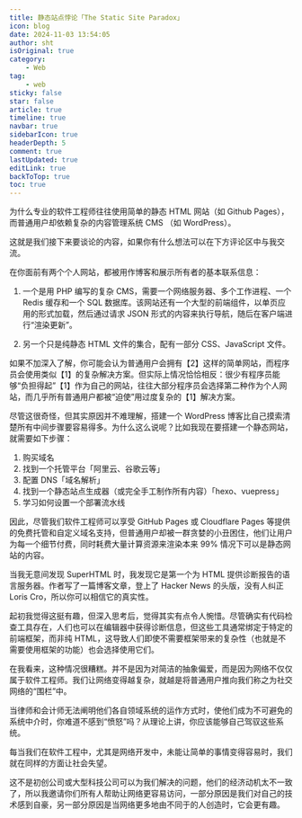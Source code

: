 ```yaml
---
title: 静态站点悖论「The Static Site Paradox」
icon: blog
date: 2024-11-03 13:54:05
author: sht
isOriginal: true
category: 
    - Web
tag:
    - web
sticky: false
star: false
article: true
timeline: true
navbar: true
sidebarIcon: true
headerDepth: 5
comment: true
lastUpdated: true
editLink: true
backToTop: true
toc: true
---
```


为什么专业的软件工程师往往使用简单的静态 HTML 网站（如 Github Pages），而普通用户却依赖复杂的内容管理系统 CMS （如 WordPress）。

这就是我们接下来要谈论的内容，如果你有什么想法可以在下方评论区中与我交流。

在你面前有两个个人网站，都被用作博客和展示所有者的基本联系信息：

1. 一个是用 PHP 编写的复杂 CMS，需要一个网络服务器、多个工作进程、一个 Redis 缓存和一个 SQL 数据库。该网站还有一个大型的前端组件，以单页应用的形式加载，然后通过请求 JSON 形式的内容来执行导航，随后在客户端进行“渲染更新”。

2. 另一个只是纯静态 HTML 文件的集合，配有一部分 CSS、JavaScript 文件。

如果不加深入了解，你可能会认为普通用户会拥有【2】这样的简单网站，而程序员会使用类似【1】的复杂解决方案。但实际上情况恰恰相反：很少有程序员能够“负担得起”【1】作为自己的网站，往往大部分程序员会选择第二种作为个人网站，而几乎所有普通用户都被“迫使”用过度复杂的【1】解决方案。

尽管这很奇怪，但其实原因并不难理解，搭建一个 WordPress 博客比自己摸索清楚所有中间步骤要容易得多。为什么这么说呢？比如我现在要搭建一个静态网站，就需要如下步骤：

1. 购买域名
2. 找到一个托管平台「阿里云、谷歌云等」
3. 配置 DNS「域名解析」
4. 找到一个静态站点生成器（或完全手工制作所有内容）「hexo、vuepress」
5. 学习如何设置一个部署流水线

因此，尽管我们软件工程师可以享受 GitHub Pages 或 Cloudflare Pages 等提供的免费托管和自定义域名支持，但普通用户却被一群贪婪的小丑困住，他们让用户为每一个细节付费，同时耗费大量计算资源来渲染本来 99% 情况下可以是静态网站的内容。

当我无意间发现 SuperHTML 时，我发现它是第一个为 HTML 提供诊断报告的语言服务器。作者写了一篇博客文章，登上了 Hacker News 的头版，没有人纠正 Loris Cro，所以你可以相信它的真实性。

起初我觉得这挺有趣，但深入思考后，觉得其实有点令人惋惜。尽管确实有代码检查工具存在，人们也可以在编辑器中获得诊断信息，但这些工具通常绑定于特定的前端框架，而非纯 HTML，这导致人们即使不需要框架带来的复杂性（也就是不需要使用框架的功能）也会选择使用它们。

在我看来，这种情况很糟糕。并不是因为对简洁的抽象偏爱，而是因为网络不仅仅属于软件工程师。我们让网络变得越复杂，就越是将普通用户推向我们称之为社交网络的“围栏”中。

当律师和会计师无法阐明他们各自领域系统的运作方式时，使他们成为不可避免的系统中介时，你难道不感到“愤怒”吗？从理论上讲，你应该能够自己驾驭这些系统。

每当我们在软件工程中，尤其是网络开发中，未能让简单的事情变得容易时，我们就在同样的方面让社会失望。

这不是初创公司或大型科技公司可以为我们解决的问题，他们的经济动机太不一致了，所以我邀请你们所有人帮助让网络更容易访问，一部分原因是我们对自己的技术感到自豪，另一部分原因是当网络更多地由不同于的人创造时，它会更有趣。

